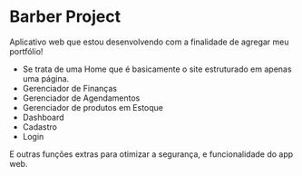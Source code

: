 # Barber Project

Aplicativo web que estou desenvolvendo com a finalidade de agregar meu portfólio!

- Se trata de uma Home que é basicamente o site estruturado em apenas uma página.
- Gerenciador de Finanças
- Gerenciador de Agendamentos
- Gerenciador de produtos em Estoque
- Dashboard
- Cadastro
- Login

E outras funções extras para otimizar a segurança, e funcionalidade do app web.
